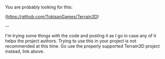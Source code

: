 You are probably looking for this:

(https://github.com/TokisanGames/Terrain3D)

--

I'm trying some things with the code and posting it as I go in case any of it helps the project authors.  Trying to use this in your project is not recommended at this time.  Go use the properly supported Terrain3D project instead, link above.

